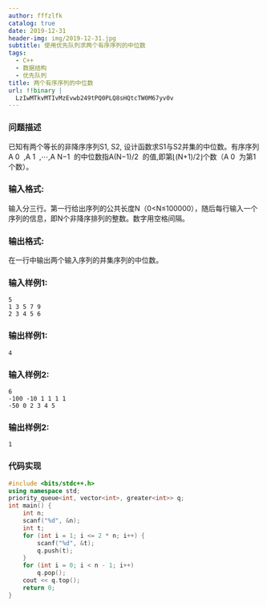 ```yaml
---
author: fffzlfk
catalog: true
date: 2019-12-31
header-img: img/2019-12-31.jpg
subtitle: 使用优先队列求两个有序序列的中位数
tags:
  - C++
  - 数据结构
  - 优先队列
title: 两个有序序列的中位数
url: !!binary |
  LzIwMTkvMTIvMzEvwb249tPQ0PLQ8sHQtcTW0M67yv0v
---
```


### 问题描述
已知有两个等长的非降序序列S1, S2, 设计函数求S1与S2并集的中位数。有序序列A
​0
​​ ,A
​1
​​ ,⋯,A
​N−1
​​ 的中位数指A
​(N−1)/2
​​ 的值,即第⌊(N+1)/2⌋个数（A
​0
​​ 为第1个数）。

### 输入格式:
输入分三行。第一行给出序列的公共长度N（0<N≤100000），随后每行输入一个序列的信息，即N个非降序排列的整数。数字用空格间隔。

### 输出格式:
在一行中输出两个输入序列的并集序列的中位数。

### 输入样例1:
```
5
1 3 5 7 9
2 3 4 5 6
```


### 输出样例1:
```
4
```


### 输入样例2:
```
6
-100 -10 1 1 1 1
-50 0 2 3 4 5
```


### 输出样例2:
```
1
```

### 代码实现
```cpp
#include <bits/stdc++.h>
using namespace std;
priority_queue<int, vector<int>, greater<int>> q;
int main() {
    int n;
    scanf("%d", &n);
    int t;
    for (int i = 1; i <= 2 * n; i++) {
        scanf("%d", &t);
        q.push(t);
    }
    for (int i = 0; i < n - 1; i++)
        q.pop();
    cout << q.top();
    return 0;
}
```